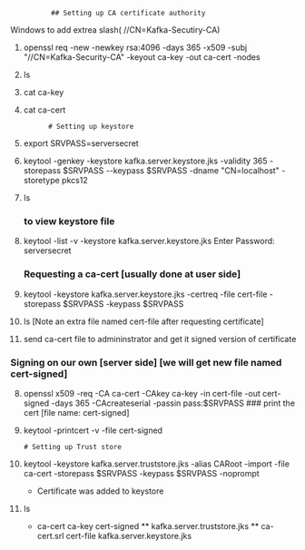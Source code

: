               ## Setting up CA certificate authority 
Windows to add extrea slash( //CN=Kafka-Secutiry-CA)
1. openssl req -new -newkey rsa:4096 -days 365 -x509 -subj "//CN=Kafka-Security-CA" -keyout ca-key -out ca-cert -nodes
2. ls 
3. cat ca-key
4. cat ca-cert

			 # Setting up keystore

1. export SRVPASS=serversecret
2.  keytool -genkey -keystore kafka.server.keystore.jks -validity 365 -storepass $SRVPASS --keypass $SRVPASS -dname "CN=localhost" -storetype pkcs12
3. ls
   ### to view keystore file
4. keytool -list -v -keystore kafka.server.keystore.jks
   Enter Password: serversecret
   ### Requesting a ca-cert [usually done at user side]
5. keytool -keystore kafka.server.keystore.jks -certreq -file cert-file -storepass $SRVPASS 
   -keypass $SRVPASS
6. ls [Note an extra file named cert-file after requesting certificate]
7. send ca-cert file to admininstrator and get it signed version of certificate
  ### Signing on our own [server side] [we will get new file named cert-signed]
 8.  openssl x509 -req -CA ca-cert -CAkey ca-key -in cert-file -out cert-signed -days 365 -CAcreateserial -passin pass:$SRVPASS
    ### print the cert [file name: cert-signed]
 9. keytool -printcert -v -file cert-signed

 		# Setting up Trust store
1.  keytool -keystore kafka.server.truststore.jks -alias CARoot -import -file ca-cert -storepass $SRVPASS -keypass $SRVPASS -noprompt
    * Certificate was added to keystore 
2. ls
   * ca-cert      ca-key     cert-signed ** kafka.server.truststore.jks ** ca-cert.srl  cert-file  kafka.server.keystore.jks








